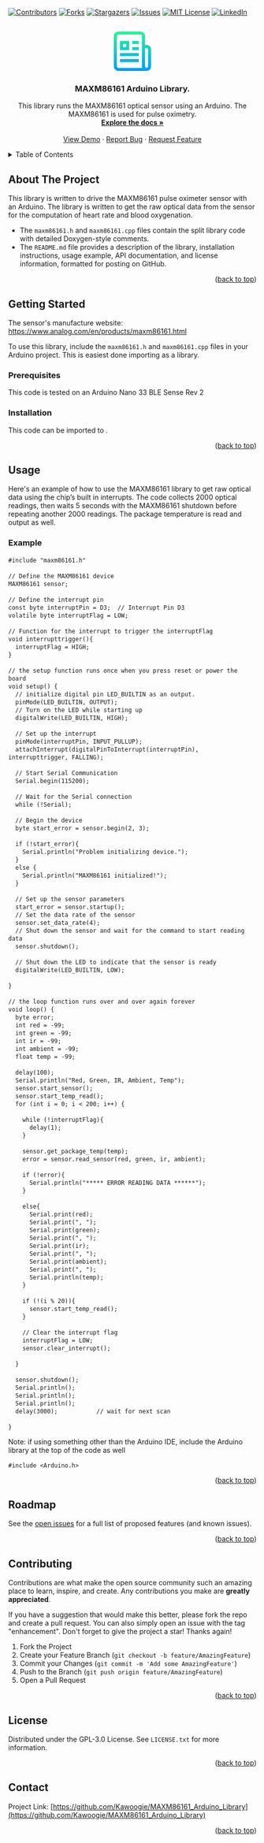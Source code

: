<!-- Improved compatibility of back to top link: See: https://github.com/othneildrew/Best-README-Template/pull/73 -->
<a name="readme-top"></a>
<!-- -->



<!-- PROJECT SHIELDS -->
<!--
*** I'm using markdown "reference style" links for readability.
*** Reference links are enclosed in brackets [ ] instead of parentheses ( ).
*** See the bottom of this document for the declaration of the reference variables
*** for contributors-url, forks-url, etc. This is an optional, concise syntax you may use.
*** https://www.markdownguide.org/basic-syntax/#reference-style-links
-->
[![Contributors][contributors-shield]][contributors-url]
[![Forks][forks-shield]][forks-url]
[![Stargazers][stars-shield]][stars-url]
[![Issues][issues-shield]][issues-url]
[![MIT License][license-shield]][license-url]
[![LinkedIn][linkedin-shield]][linkedin-url]



<!-- PROJECT LOGO -->
<br />
<div align="center">
  <a href="https://github.com/Kawoogie/MAXM86161_Arduino_Library">
    <img src="images/logo.png" alt="Logo" width="80" height="80">
  </a>

<h3 align="center">MAXM86161 Arduino Library.</h3>

  <p align="center">
    This library runs the MAXM86161 optical sensor using an Arduino. The MAXM86161 is used for pulse oximetry.
    <br />
    <a href="https://github.com/Kawoogie/MAXM86161_Arduino_Library"><strong>Explore the docs »</strong></a>
    <br />
    <br />
    <a href="https://github.com/Kawoogie/MAXM86161_Arduino_Library">View Demo</a>
    ·
    <a href="https://github.com/Kawoogie/MAXM86161_Arduino_Library/issues">Report Bug</a>
    ·
    <a href="https://github.com/Kawoogie/MAXM86161_Arduino_Library/issues">Request Feature</a>
  </p>
</div>



<!-- TABLE OF CONTENTS -->
<details>
  <summary>Table of Contents</summary>
  <ol>
    <li>
      <a href="#about-the-project">About The Project</a>
      <ul>
        </ul>
    </li>
    <li>
      <a href="#getting-started">Getting Started</a>
      <ul>
        <li><a href="#prerequisites">Prerequisites</a></li>
        <li><a href="#installation">Installation</a></li>
      </ul>
    </li>
    <li><a href="#usage">Usage</a></li>
    <li><a href="#roadmap">Roadmap</a></li>
    <li><a href="#contributing">Contributing</a></li>
    <li><a href="#license">License</a></li>
    <li><a href="#contact">Contact</a></li>    
  </ol>
</details>



<!-- ABOUT THE PROJECT -->
## About The Project
This library is written to drive the MAXM86161 pulse oximeter sensor with an Arduino. The library is written to get the raw optical data from the sensor for the computation of heart rate and blood oxygenation.

- The `maxm86161.h` and `maxm86161.cpp` files contain the split library code with detailed Doxygen-style comments. 
- The `README.md` file provides a description of the library, installation instructions, usage example, API documentation, and license information, formatted for posting on GitHub.
<p align="right">(<a href="#readme-top">back to top</a>)</p>




<!-- GETTING STARTED -->
## Getting Started

The sensor's manufacture website: https://www.analog.com/en/products/maxm86161.html

To use this library, include the `maxm86161.h` and `maxm86161.cpp` files in your Arduino project. This is easiest done importing as a library.



### Prerequisites
This code is tested on an Arduino Nano 33 BLE Sense Rev 2
  

### Installation
This code can be imported to
.



<p align="right">(<a href="#readme-top">back to top</a>)</p>

  


<!-- USAGE EXAMPLES -->
## Usage
Here's an example of how to use the MAXM86161 library to get raw optical data using the chip’s built in interrupts. The code collects 2000 optical readings, then waits 5 seconds with the MAXM86161 shutdown before repeating another 2000 readings. The package temperature is read and output as well.

### Example 

```
#include "maxm86161.h"

// Define the MAXM86161 device
MAXM86161 sensor;

// Define the interrupt pin
const byte interruptPin = D3;  // Interrupt Pin D3
volatile byte interruptFlag = LOW;

// Function for the interrupt to trigger the interruptFlag
void interrupttrigger(){
  interruptFlag = HIGH;
}

// the setup function runs once when you press reset or power the board
void setup() {
  // initialize digital pin LED_BUILTIN as an output.
  pinMode(LED_BUILTIN, OUTPUT);
  // Turn on the LED while starting up
  digitalWrite(LED_BUILTIN, HIGH);
  
  // Set up the interrupt
  pinMode(interruptPin, INPUT_PULLUP);
  attachInterrupt(digitalPinToInterrupt(interruptPin), interrupttrigger, FALLING);
  
  // Start Serial Communication
  Serial.begin(115200);

  // Wait for the Serial connection
  while (!Serial);

  // Begin the device
  byte start_error = sensor.begin(2, 3);

  if (!start_error){
    Serial.println("Problem initializing device.");
  }
  else {
    Serial.println("MAXM86161 initialized!");
  }

  // Set up the sensor parameters
  start_error = sensor.startup();
  // Set the data rate of the sensor
  sensor.set_data_rate(4);
  // Shut down the sensor and wait for the command to start reading data
  sensor.shutdown();

  // Shut down the LED to indicate that the sensor is ready
  digitalWrite(LED_BUILTIN, LOW);

}

// the loop function runs over and over again forever
void loop() {
  byte error;
  int red = -99;
  int green = -99;
  int ir = -99;
  int ambient = -99;
  float temp = -99;

  delay(100);
  Serial.println("Red, Green, IR, Ambient, Temp");
  sensor.start_sensor();
  sensor.start_temp_read();
  for (int i = 0; i < 200; i++) {

    while (!interruptFlag){
      delay(1);
    }

    sensor.get_package_temp(temp);
    error = sensor.read_sensor(red, green, ir, ambient);

    if (!error){
      Serial.println("***** ERROR READING DATA ******");
    }

    else{
      Serial.print(red);
      Serial.print(", ");
      Serial.print(green);
      Serial.print(", ");
      Serial.print(ir);
      Serial.print(", ");
      Serial.print(ambient);
      Serial.print(", ");
      Serial.println(temp);
    }

    if (!(i % 20)){
      sensor.start_temp_read();
    }

    // Clear the interrupt flag
    interruptFlag = LOW;
    sensor.clear_interrupt();

  }

  sensor.shutdown();
  Serial.println();
  Serial.println();
  Serial.println();
  delay(3000);           // wait for next scan
                
}
```
Note: if using something other than the Arduino IDE, include the Arduino library at the top of the code as well
```
#include <Arduino.h>
```

<p align="right">(<a href="#readme-top">back to top</a>)</p>



<!-- ROADMAP -->
## Roadmap

See the [open issues](https://github.com/Kawoogie/MAXM86161_Arduino_Library/issues) for a full list of proposed features (and known issues).

<p align="right">(<a href="#readme-top">back to top</a>)</p>



<!-- CONTRIBUTING -->
## Contributing

Contributions are what make the open source community such an amazing place to learn, inspire, and create. Any contributions you make are **greatly appreciated**.

If you have a suggestion that would make this better, please fork the repo and create a pull request. You can also simply open an issue with the tag "enhancement".
Don't forget to give the project a star! Thanks again!

1. Fork the Project
2. Create your Feature Branch (`git checkout -b feature/AmazingFeature`)
3. Commit your Changes (`git commit -m 'Add some AmazingFeature'`)
4. Push to the Branch (`git push origin feature/AmazingFeature`)
5. Open a Pull Request

<p align="right">(<a href="#readme-top">back to top</a>)</p>



<!-- LICENSE -->
## License

Distributed under the GPL-3.0 License. See `LICENSE.txt` for more information.

<p align="right">(<a href="#readme-top">back to top</a>)</p>



<!-- CONTACT -->
## Contact
Project Link: [https://github.com/Kawoogie/MAXM86161_Arduino_Library](https://github.com/Kawoogie/MAXM86161_Arduino_Library)

<p align="right">(<a href="#readme-top">back to top</a>)</p>






<!-- MARKDOWN LINKS & IMAGES -->
<!-- https://www.markdownguide.org/basic-syntax/#reference-style-links -->
[contributors-shield]: https://img.shields.io/github/contributors/Kawoogie/MAXM86161_Arduino_Library.svg?style=for-the-badge
[contributors-url]: https://github.com/Kawoogie/MAXM86161_Arduino_Library/graphs/contributors
[forks-shield]: https://img.shields.io/github/forks/Kawoogie/MAXM86161_Arduino_Library.svg?style=for-the-badge
[forks-url]: https://github.com/Kawoogie/MAXM86161_Arduino_Library/network/members
[stars-shield]: https://img.shields.io/github/stars/Kawoogie/MAXM86161_Arduino_Library.svg?style=for-the-badge
[stars-url]: https://github.com/Kawoogie/MAXM86161_Arduino_Library/stargazers
[issues-shield]: https://img.shields.io/github/issues/Kawoogie/MAXM86161_Arduino_Library.svg?style=for-the-badge
[issues-url]: https://github.com/Kawoogie/MAXM86161_Arduino_Library/issues
[license-shield]: https://img.shields.io/github/license/Kawoogie/MAXM86161_Arduino_Library.svg?style=for-the-badge
[license-url]: https://github.com/Kawoogie/MAXM86161_Arduino_Library/blob/master/LICENSE.txt
[linkedin-shield]: https://img.shields.io/badge/-LinkedIn-black.svg?style=for-the-badge&logo=linkedin&colorB=555
[linkedin-url]: https://linkedin.com/in/lee-sikstrom-a6472a113
[product-screenshot]: images/screenshot.png
[Next.js]: https://img.shields.io/badge/next.js-000000?style=for-the-badge&logo=nextdotjs&logoColor=white
[Next-url]: https://nextjs.org/
[React.js]: https://img.shields.io/badge/React-20232A?style=for-the-badge&logo=react&logoColor=61DAFB
[React-url]: https://reactjs.org/
[Vue.js]: https://img.shields.io/badge/Vue.js-35495E?style=for-the-badge&logo=vuedotjs&logoColor=4FC08D
[Vue-url]: https://vuejs.org/
[Angular.io]: https://img.shields.io/badge/Angular-DD0031?style=for-the-badge&logo=angular&logoColor=white
[Angular-url]: https://angular.io/
[Svelte.dev]: https://img.shields.io/badge/Svelte-4A4A55?style=for-the-badge&logo=svelte&logoColor=FF3E00
[Svelte-url]: https://svelte.dev/
[Laravel.com]: https://img.shields.io/badge/Laravel-FF2D20?style=for-the-badge&logo=laravel&logoColor=white
[Laravel-url]: https://laravel.com
[Bootstrap.com]: https://img.shields.io/badge/Bootstrap-563D7C?style=for-the-badge&logo=bootstrap&logoColor=white
[Bootstrap-url]: https://getbootstrap.com
[JQuery.com]: https://img.shields.io/badge/jQuery-0769AD?style=for-the-badge&logo=jquery&logoColor=white
[JQuery-url]: https://jquery.com
